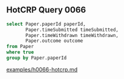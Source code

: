 
## HotCRP Query 0066
```sql
select Paper.paperId paperId,
       Paper.timeSubmitted timeSubmitted,
       Paper.timeWithdrawn timeWithdrawn,
       Paper.outcome outcome
from Paper
where true
group by Paper.paperId
```
[examples/h0066-hotcrp.md](/examples/h0066-hotcrp.md)